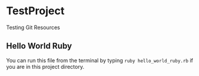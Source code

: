 # TestProject
Testing Git Resources

## Hello World Ruby

You can run this file from the terminal by typing `ruby hello_world_ruby.rb` if you are in this project directory. 